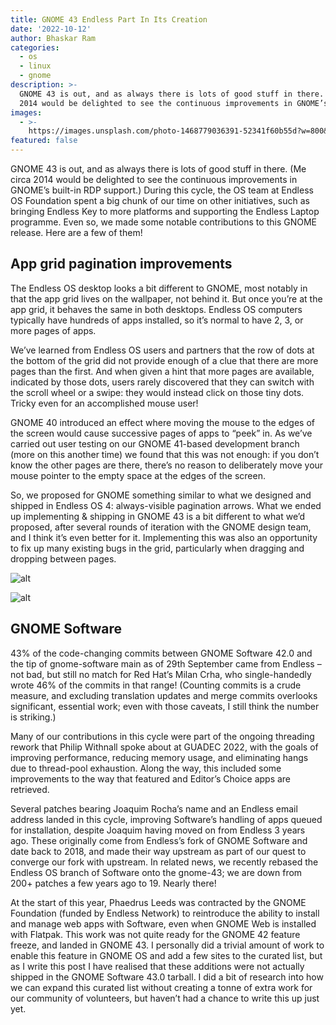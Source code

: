 ```yaml
---
title: GNOME 43 Endless Part In Its Creation
date: '2022-10-12'
author: Bhaskar Ram
categories:
  - os
  - linux
  - gnome
description: >-
  GNOME 43 is out, and as always there is lots of good stuff in there. (Me circa
  2014 would be delighted to see the continuous improvements in GNOME’s b...
images:
  - >-
    https://images.unsplash.com/photo-1468779036391-52341f60b55d?w=800&h=450&fit=crop
featured: false
---
```

GNOME 43 is out, and as always there is lots of good stuff in there. (Me circa 2014 would be delighted to see the continuous improvements in GNOME’s built-in RDP support.) During this cycle, the OS team at Endless OS Foundation spent a big chunk of our time on other initiatives, such as bringing Endless Key to more platforms and supporting the Endless Laptop programme. Even so, we made some notable contributions to this GNOME release. Here are a few of them!

## App grid pagination improvements

The Endless OS desktop looks a bit different to GNOME, most notably in that the app grid lives on the wallpaper, not behind it. But once you’re at the app grid, it behaves the same in both desktops. Endless OS computers typically have hundreds of apps installed, so it’s normal to have 2, 3, or more pages of apps.

We’ve learned from Endless OS users and partners that the row of dots at the bottom of the grid did not provide enough of a clue that there are more pages than the first. And when given a hint that more pages are available, indicated by those dots, users rarely discovered that they can switch with the scroll wheel or a swipe: they would instead click on those tiny dots. Tricky even for an accomplished mouse user!

GNOME 40 introduced an effect where moving the mouse to the edges of the screen would cause successive pages of apps to “peek” in. As we’ve carried out user testing on our GNOME 41-based development branch (more on this another time) we found that this was not enough: if you don’t know the other pages are there, there’s no reason to deliberately move your mouse pointer to the empty space at the edges of the screen.

So, we proposed for GNOME something similar to what we designed and shipped in Endless OS 4: always-visible pagination arrows. What we ended up implementing & shipping in GNOME 43 is a bit different to what we’d proposed, after several rounds of iteration with the GNOME design team, and I think it’s even better for it. Implementing this was also an opportunity to fix up many existing bugs in the grid, particularly when dragging and dropping between pages.

![alt](https://blogs.gnome.org/wjjt/files/2022/10/Screenshot-from-2022-10-13-10-46-32.png)

![alt](https://blogs.gnome.org/wjjt/files/2022/10/Screenshot-from-2022-10-13-10-47-18.png)

## GNOME Software

43% of the code-changing commits between GNOME Software 42.0 and the tip of gnome-software main as of 29th September came from Endless – not bad, but still no match for Red Hat’s Milan Crha, who single-handedly wrote 46% of the commits in that range! (Counting commits is a crude measure, and excluding translation updates and merge commits overlooks significant, essential work; even with those caveats, I still think the number is striking.)

Many of our contributions in this cycle were part of the ongoing threading rework that Philip Withnall spoke about at GUADEC 2022, with the goals of improving performance, reducing memory usage, and eliminating hangs due to thread-pool exhaustion. Along the way, this included some improvements to the way that featured and Editor’s Choice apps are retrieved.

Several patches bearing Joaquim Rocha’s name and an Endless email address landed in this cycle, improving Software’s handling of apps queued for installation, despite Joaquim having moved on from Endless 3 years ago. These originally come from Endless’s fork of GNOME Software and date back to 2018, and made their way upstream as part of our quest to converge our fork with upstream. In related news, we recently rebased the Endless OS branch of Software onto the gnome-43; we are down from 200+ patches a few years ago to 19. Nearly there!

At the start of this year, Phaedrus Leeds was contracted by the GNOME Foundation (funded by Endless Network) to reintroduce the ability to install and manage web apps with Software, even when GNOME Web is installed with Flatpak. This work was not quite ready for the GNOME 42 feature freeze, and landed in GNOME 43. I personally did a trivial amount of work to enable this feature in GNOME OS and add a few sites to the curated list, but as I write this post I have realised that these additions were not actually shipped in the GNOME Software 43.0 tarball. I did a bit of research into how we can expand this curated list without creating a tonne of extra work for our community of volunteers, but haven’t had a chance to write this up just yet.

